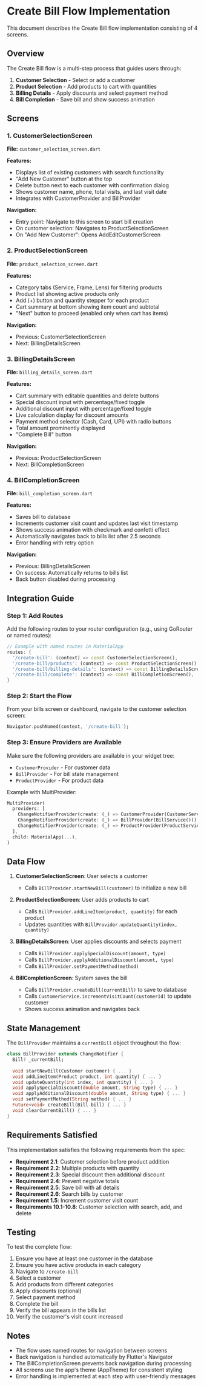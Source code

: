 # Create Bill Flow Implementation

This document describes the Create Bill flow implementation consisting of 4 screens.

## Overview

The Create Bill flow is a multi-step process that guides users through:
1. **Customer Selection** - Select or add a customer
2. **Product Selection** - Add products to cart with quantities
3. **Billing Details** - Apply discounts and select payment method
4. **Bill Completion** - Save bill and show success animation

## Screens

### 1. CustomerSelectionScreen
**File:** `customer_selection_screen.dart`

**Features:**
- Displays list of existing customers with search functionality
- "Add New Customer" button at the top
- Delete button next to each customer with confirmation dialog
- Shows customer name, phone, total visits, and last visit date
- Integrates with CustomerProvider and BillProvider

**Navigation:**
- Entry point: Navigate to this screen to start bill creation
- On customer selection: Navigates to ProductSelectionScreen
- On "Add New Customer": Opens AddEditCustomerScreen

### 2. ProductSelectionScreen
**File:** `product_selection_screen.dart`

**Features:**
- Category tabs (Service, Frame, Lens) for filtering products
- Product list showing active products only
- Add (+) button and quantity stepper for each product
- Cart summary at bottom showing item count and subtotal
- "Next" button to proceed (enabled only when cart has items)

**Navigation:**
- Previous: CustomerSelectionScreen
- Next: BillingDetailsScreen

### 3. BillingDetailsScreen
**File:** `billing_details_screen.dart`

**Features:**
- Cart summary with editable quantities and delete buttons
- Special discount input with percentage/fixed toggle
- Additional discount input with percentage/fixed toggle
- Live calculation display for discount amounts
- Payment method selector (Cash, Card, UPI) with radio buttons
- Total amount prominently displayed
- "Complete Bill" button

**Navigation:**
- Previous: ProductSelectionScreen
- Next: BillCompletionScreen

### 4. BillCompletionScreen
**File:** `bill_completion_screen.dart`

**Features:**
- Saves bill to database
- Increments customer visit count and updates last visit timestamp
- Shows success animation with checkmark and confetti effect
- Automatically navigates back to bills list after 2.5 seconds
- Error handling with retry option

**Navigation:**
- Previous: BillingDetailsScreen
- On success: Automatically returns to bills list
- Back button disabled during processing

## Integration Guide

### Step 1: Add Routes

Add the following routes to your router configuration (e.g., using GoRouter or named routes):

```dart
// Example with named routes in MaterialApp
routes: {
  '/create-bill': (context) => const CustomerSelectionScreen(),
  '/create-bill/products': (context) => const ProductSelectionScreen(),
  '/create-bill/billing-details': (context) => const BillingDetailsScreen(),
  '/create-bill/complete': (context) => const BillCompletionScreen(),
}
```

### Step 2: Start the Flow

From your bills screen or dashboard, navigate to the customer selection screen:

```dart
Navigator.pushNamed(context, '/create-bill');
```

### Step 3: Ensure Providers are Available

Make sure the following providers are available in your widget tree:
- `CustomerProvider` - For customer data
- `BillProvider` - For bill state management
- `ProductProvider` - For product data

Example with MultiProvider:

```dart
MultiProvider(
  providers: [
    ChangeNotifierProvider(create: (_) => CustomerProvider(CustomerService())),
    ChangeNotifierProvider(create: (_) => BillProvider(BillService())),
    ChangeNotifierProvider(create: (_) => ProductProvider(ProductService())),
  ],
  child: MaterialApp(...),
)
```

## Data Flow

1. **CustomerSelectionScreen**: User selects a customer
   - Calls `BillProvider.startNewBill(customer)` to initialize a new bill
   
2. **ProductSelectionScreen**: User adds products to cart
   - Calls `BillProvider.addLineItem(product, quantity)` for each product
   - Updates quantities with `BillProvider.updateQuantity(index, quantity)`
   
3. **BillingDetailsScreen**: User applies discounts and selects payment
   - Calls `BillProvider.applySpecialDiscount(amount, type)`
   - Calls `BillProvider.applyAdditionalDiscount(amount, type)`
   - Calls `BillProvider.setPaymentMethod(method)`
   
4. **BillCompletionScreen**: System saves the bill
   - Calls `BillProvider.createBill(currentBill)` to save to database
   - Calls `CustomerService.incrementVisitCount(customerId)` to update customer
   - Shows success animation and navigates back

## State Management

The `BillProvider` maintains a `currentBill` object throughout the flow:

```dart
class BillProvider extends ChangeNotifier {
  Bill? _currentBill;
  
  void startNewBill(Customer customer) { ... }
  void addLineItem(Product product, int quantity) { ... }
  void updateQuantity(int index, int quantity) { ... }
  void applySpecialDiscount(double amount, String type) { ... }
  void applyAdditionalDiscount(double amount, String type) { ... }
  void setPaymentMethod(String method) { ... }
  Future<void> createBill(Bill bill) { ... }
  void clearCurrentBill() { ... }
}
```

## Requirements Satisfied

This implementation satisfies the following requirements from the spec:

- **Requirement 2.1**: Customer selection before product addition
- **Requirement 2.2**: Multiple products with quantity
- **Requirement 2.3**: Special discount then additional discount
- **Requirement 2.4**: Prevent negative totals
- **Requirement 2.5**: Save bill with all details
- **Requirement 2.6**: Search bills by customer
- **Requirement 1.5**: Increment customer visit count
- **Requirements 10.1-10.8**: Customer selection with search, add, and delete

## Testing

To test the complete flow:

1. Ensure you have at least one customer in the database
2. Ensure you have active products in each category
3. Navigate to `/create-bill`
4. Select a customer
5. Add products from different categories
6. Apply discounts (optional)
7. Select payment method
8. Complete the bill
9. Verify the bill appears in the bills list
10. Verify the customer's visit count increased

## Notes

- The flow uses named routes for navigation between screens
- Back navigation is handled automatically by Flutter's Navigator
- The BillCompletionScreen prevents back navigation during processing
- All screens use the app's theme (AppTheme) for consistent styling
- Error handling is implemented at each step with user-friendly messages
